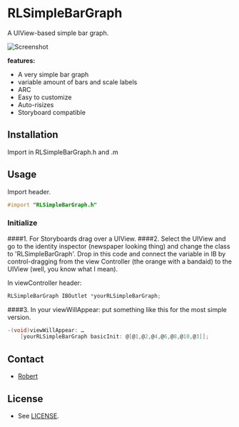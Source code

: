 RLSimpleBarGraph
================

A UIView-based simple bar graph.

![Screenshot](https://github.com/mevdev/RLSimpleBarGraph/screenshot.png)

**features:**

* A very simple bar graph
* variable amount of bars and scale labels
* ARC
* Easy to customize
* Auto-risizes
* Storyboard compatible

## Installation
Import in RLSimpleBarGraph.h and .m

## Usage

Import header.

``` objective-c
#import "RLSimpleBarGraph.h"
```

### Initialize
####1. For Storyboards drag over a UIView.
####2. Select the UIView and go to the identity inspector (newspaper looking thing) and change the class to 'RLSimpleBarGraph'. Drop in this code and connect the variable in IB by control-dragging from the view Controller (the orange with a bandaid) to the UIView (well, you know what I mean). 

In viewController header:
``` objective-c
RLSimpleBarGraph IBOutlet *yourRLSimpleBarGraph;
```
####3. In your viewWillAppear: put something like this for the most simple version.

``` objective-c
-(void)viewWillAppear: …
    [yourRLSimpleBarGraph basicInit: @[@1,@2,@4,@6,@8,@10,@3]];

```



## Contact

 - [Robert](http://robertlinnemann.com)

## License

 - See [LICENSE](https://github.com/mevdev/RLSimpleBarGraph/MIT-LICENSE.txt).
